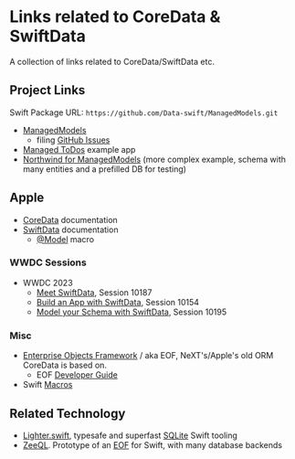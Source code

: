 # Links related to CoreData & SwiftData

A collection of links related to CoreData/SwiftData etc.


## Project Links

Swift Package URL: `https://github.com/Data-swift/ManagedModels.git`

- [ManagedModels](https://github.com/Data-swift/ManagedModels/)
  - filing [GitHub Issues](https://github.com/Data-swift/ManagedModels/issues)
- [Managed ToDos](https://github.com/Data-swift/ManagedToDosApp/) example app
- [Northwind for ManagedModels](https://github.com/Northwind-swift/NorthwindManagedModels) 
  (more complex example, schema with many entities and a prefilled DB for
   testing)


## Apple

- [CoreData](https://developer.apple.com/documentation/coredata) documentation
- [SwiftData](https://developer.apple.com/documentation/swiftdata) documentation
  - [@Model](https://developer.apple.com/documentation/SwiftData/Model()) macro

### WWDC Sessions

- WWDC 2023
  - [Meet SwiftData](https://developer.apple.com/videos/play/wwdc2023/10187), 
    Session 10187
  - [Build an App with SwiftData](https://developer.apple.com/videos/play/wwdc2023/10154),
    Session 10154
  - [Model your Schema with SwiftData](https://developer.apple.com/videos/play/wwdc2023/10195),
    Session 10195

### Misc

- [Enterprise Objects Framework](https://en.wikipedia.org/wiki/Enterprise_Objects_Framework) / 
  aka EOF, NeXT's/Apple's old ORM CoreData is based on.
  - EOF [Developer Guide](https://developer.apple.com/library/archive/documentation/LegacyTechnologies/WebObjects/WebObjects_4.5/System/Documentation/Developer/EnterpriseObjects/DevGuide/EOFDevGuide.pdf)
- Swift 
  [Macros](https://docs.swift.org/swift-book/documentation/the-swift-programming-language/macros/)


## Related Technology

- [Lighter.swift](https://github.com/Lighter-swift), typesafe and superfast 
  [SQLite](https://www.sqlite.org) Swift tooling
- [ZeeQL](http://zeeql.io). Prototype of an 
  [EOF](https://en.wikipedia.org/wiki/Enterprise_Objects_Framework) for Swift,
  with many database backends

